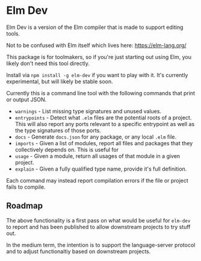 # Elm Dev

Elm Dev is a version of the Elm compiler that is made to support editing tools.

Not to be confused with Elm itself which lives here: https://elm-lang.org/

This package is for toolmakers, so if you're just starting out using Elm, you likely don't need this tool directly.

Install via `npm install -g elm-dev` if you want to play with it. It's currently experimental, but will likely be stable soon.

Currently this is a command line tool with the following commands that print or output JSON.

- `warnings` - List missing type signatures and unused values.
- `entrypoints` - Detect what `.elm` files are the potential roots of a project. This will also report any ports relevant to a specific entrypoint as well as the type signatures of those ports.
- `docs` - Generate `docs.json` for any package, or any local `.elm` file.
- `imports` - Given a list of modules, report all files and packages that they collectively depends on. This is useful for
- `usage` - Given a module, return all usages of that module in a given project.
- `explain` - Given a fully qualified type name, provide it's full definition.

Each command may instead report compilation errors if the file or project fails to compile.

## Roadmap

The above functionality is a first pass on what would be useful for `elm-dev` to report and has been published to allow downstream projects to try stuff out.

In the medium term, the intention is to support the language-server protocol and to adjust functionaltiy based on downstream projects.
